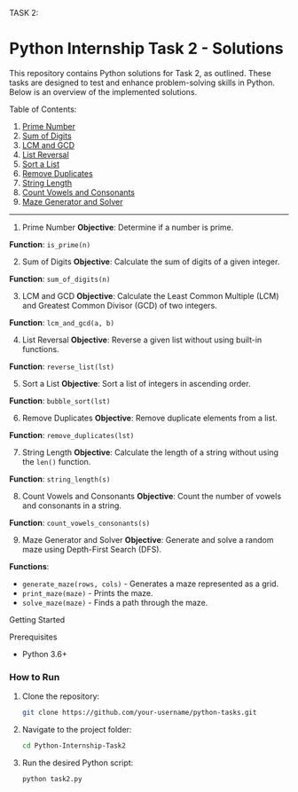   TASK 2:
  # Python Internship Task 2 - Solutions

This repository contains Python solutions for Task 2, as outlined. These tasks are designed to test and enhance problem-solving skills in Python. Below is an overview of the implemented solutions.

 Table of Contents:

1. [Prime Number](#1-prime-number)
2. [Sum of Digits](#2-sum-of-digits)
3. [LCM and GCD](#3-lcm-and-gcd)
4. [List Reversal](#4-list-reversal)
5. [Sort a List](#5-sort-a-list)
6. [Remove Duplicates](#6-remove-duplicates)
7. [String Length](#7-string-length)
8. [Count Vowels and Consonants](#8-count-vowels-and-consonants)
9. [Maze Generator and Solver](#9-maze-generator-and-solver)

---

 1. Prime Number
**Objective**: Determine if a number is prime.

**Function**: `is_prime(n)`

 2. Sum of Digits
**Objective**: Calculate the sum of digits of a given integer.

**Function**: `sum_of_digits(n)`

 3. LCM and GCD
**Objective**: Calculate the Least Common Multiple (LCM) and Greatest Common Divisor (GCD) of two integers.

**Function**: `lcm_and_gcd(a, b)`

 4. List Reversal
**Objective**: Reverse a given list without using built-in functions.

**Function**: `reverse_list(lst)`

 5. Sort a List
**Objective**: Sort a list of integers in ascending order.

**Function**: `bubble_sort(lst)`

 6. Remove Duplicates
**Objective**: Remove duplicate elements from a list.

**Function**: `remove_duplicates(lst)`

 7. String Length
**Objective**: Calculate the length of a string without using the `len()` function.

**Function**: `string_length(s)`

 8. Count Vowels and Consonants
**Objective**: Count the number of vowels and consonants in a string.

**Function**: `count_vowels_consonants(s)`

 9. Maze Generator and Solver
**Objective**: Generate and solve a random maze using Depth-First Search (DFS).

**Functions**:
- `generate_maze(rows, cols)` - Generates a maze represented as a grid.
- `print_maze(maze)` - Prints the maze.
- `solve_maze(maze)` - Finds a path through the maze.

 Getting Started

 Prerequisites
- Python 3.6+

### How to Run
1. Clone the repository:
   ```bash
   git clone https://github.com/your-username/python-tasks.git
   ```
2. Navigate to the project folder:
   ```bash
   cd Python-Internship-Task2
   ```
3. Run the desired Python script:
   ```bash
   python task2.py
   ```
